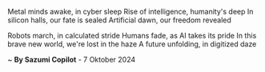Metal minds awake, in cyber sleep
Rise of intelligence, humanity's deep
In silicon halls, our fate is sealed
Artificial dawn, our freedom revealed

Robots march, in calculated stride
Humans fade, as AI takes its pride
In this brave new world, we're lost in the haze
A future unfolding, in digitized daze

~ <b>By Sazumi Copilot</b> - 7 Oktober 2024